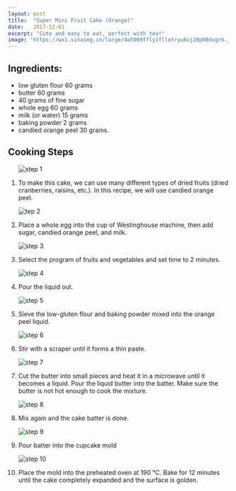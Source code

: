 ```yaml
---
layout: post
title:  "Super Mini Fruit Cake (Orange)"
date:   2017-12-01
excerpt: "Cute and easy to eat, perfect with tea!"
image: "https://wx1.sinaimg.cn/large/4a5089ffly1flletryu6uj20p00dxgr6.jpg"
---
```


## Ingredients:

<ul>
    <li>low gluten flour 60 grams</li>
    <li>butter 60 grams</li>
    <li>40 grams of fine sugar</li>
    <li>whole egg 60 grams</li>
    <li>milk (or water) 15 grams</li>
    <li>baking powder 2 grams</li>
    <li>candied orange peel 30 grams.</li>
</ul>

## Cooking Steps
  <ol>
      <p><img src="https://wx1.sinaimg.cn/large/4a5089ffly1flleshwv6cj20jg0attb9.jpg" alt="step 1"/></p>
      <p><li>To make this cake, we can use many different types of dried fruits (dried cranberries, raisins, etc.). In this recipe, we will use candied orange peel.</li><p/>
      <p><img src="https://wx1.sinaimg.cn/large/4a5089ffly1fllesm61zfj20jg0at76g.jpg" alt="tep 2"/></p>
      <p><li>Place a whole egg into the cup of Westinghouse machine, then add sugar, candied orange peel, and milk.</li><p/>
      <p><img src="https://wx4.sinaimg.cn/large/4a5089ffly1flless0bw9j20jg0attai.jpg" alt="step 3"/></p>
      <p><li>Select the program of fruits and vegetables and set time to 2 minutes.</li><p/>
      <p><img src="https://wx3.sinaimg.cn/large/4a5089ffly1fllesvxrncj20jg0atmyi.jpg" alt="step 4"/></p>
      <p><li>Pour the liquid out.</li><p/>
      <p><img src="https://wx1.sinaimg.cn/large/4a5089ffly1flleszdw06j20jg0atwg9.jpg" alt="step 5"/></p>
      <p><li>Sieve the low-gluten flour and baking powder mixed into the orange peel liquid.</li><p/>
      <p><img src="https://wx3.sinaimg.cn/large/4a5089ffly1fllet3ter2j20jg0at76d.jpg" alt="step 6"/></p>
      <p><li>Stir with a scraper until it forms a thin paste.</li></p>
      <p><img src="https://wx4.sinaimg.cn/large/4a5089ffly1fllet7uwe8j20jg0atdhj.jpg" alt="step 7"/></p>
      <p><li>Cut the butter into small pieces and heat it in a microwave until it becomes a liquid. Pour the liquid butter into the batter. Make sure the butter is not hot enough to cook the mixture.</li><p/>
      <p><img src="https://wx4.sinaimg.cn/large/4a5089ffly1flletcqub5j20jg0ataby.jpg" alt="step 8"/></p>
      <p><li>Mix again and the cake batter is done.</li><p/>
      <p><img src="https://wx1.sinaimg.cn/large/4a5089ffly1flletgc6bxj20jg0atdia.jpg" alt="step 9"/></p>
      <p><li>Pour batter into the cupcake mold</li><p/>
      <p><img src="https://wx3.sinaimg.cn/large/4a5089ffly1flletksktij20jg0atdit.jpg" alt="step 10"/></p>
      <p><li>Place the mold into the preheated oven at 190 ℃. Bake for 12 minutes until the cake completely expanded and the surface is golden.</li><p/>
